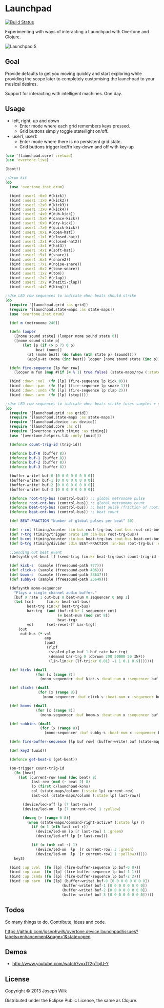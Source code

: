 # Launchpad

[![Build Status](https://travis-ci.org/josephwilk/overtone.device.launchpad.png)](https://travis-ci.org/josephwilk/overtone.device.launchpad)

Experimenting with ways of interacting a Launchpad with Overtone and Clojure.

![Launchpad S](http://s10.postimg.org/mj3szi1i1/launchpad_s.jpg)

## Goal

Provide defaults to get you moving quickly and start exploring while providing the scope later to completely customising the launchpad to your musical desires.

Support for interacting with intelligent machines. One day.

## Usage

* left, right, up and down
  * Enter mode where each grid remembers keys pressed.
  * Grid buttons simply toggle state/light on/off.
* user1, user1:
  * Enter mode where there is no persistent grid state.
  * Grid buttons trigger led/fn key-down and off with key-up

```clojure
(use '[launchpad.core] :reload)
(use 'overtone.live)

(boot!)

;;Drum kit
(do
  (use 'overtone.inst.drum)

  (bind :user1 :0x0 #(kick))
  (bind :user1 :1x0 #(kick2))
  (bind :user1 :2x0 #(kick3))
  (bind :user1 :3x0 #(kick4))
  (bind :user1 :4x0 #(dub-kick))
  (bind :user1 :5x0 #(dance-kick))
  (bind :user1 :6x0 #(dry-kick))
  (bind :user1 :7x0 #(quick-kick))
  (bind :user1 :0x1 #(open-hat))
  (bind :user1 :1x1 #(closed-hat))
  (bind :user1 :2x1 #(closed-hat2))
  (bind :user1 :3x1 #(hat3))
  (bind :user1 :4x1 #(soft-hat))
  (bind :user1 :5x1 #(snare))
  (bind :user1 :6x1 #(snare2))
  (bind :user1 :7x1 #(noise-snare))
  (bind :user1 :0x2 #(tone-snare))
  (bind :user1 :1x2 #(tom))
  (bind :user1 :2x2 #(clap))
  (bind :user1 :3x2 #(haziti-clap))
  (bind :user1 :4x2 #(bing)))

;;Use LED row sequences to indicate when beats should strike
(do
  (require '[launchpad.grid :as grid])
  (require '[launchpad.state-maps :as state-maps])
  (use 'overtone.inst.drum)

  (def m (metronome 240))

  (defn looper
    ([nome sound state] (looper nome sound state 0))
    ([nome sound state p]
        (let [p (if (> p 7) 0 p)
              beat (nome)]
          (at (nome beat) (do (when (nth state p) (sound))))
          (apply-at (nome (inc beat)) looper [nome sound state (inc p)]))))

  (defn fire-sequence [lp fun row]
    (looper m fun (map #(if (= % 1) true false) (state-maps/row (:state lp) row))))

  (bind :down :vol  (fn [lp] (fire-sequence lp kick 0)))
  (bind :down :pan  (fn [lp] (fire-sequence lp snare 1)))
  (bind :down :snda (fn [lp] (fire-sequence lp clap 2)))
  (bind :down :arm  (fn [lp] (stop))))

;;Use LED row sequences to indicate when beats strike (uses samples + supercollider counter)
(do
  (require '[launchpad.grid :as grid])
  (require '[launchpad.state-maps :as state-maps])
  (require '[launchpad.device :as device])
  (require '[launchpad.core :as c])
  (require '[overtone.synth.timing :as timing])
  (use '[overtone.helpers.lib :only [uuid]])

  (defonce count-trig-id (trig-id))

  (defonce buf-0 (buffer 8))
  (defonce buf-1 (buffer 8))
  (defonce buf-2 (buffer 8))
  (defonce buf-3 (buffer 8))

  (buffer-write! buf-0 [0 0 0 0 0 0 0 0])
  (buffer-write! buf-1 [0 0 0 0 0 0 0 0])
  (buffer-write! buf-2 [0 0 0 0 0 0 0 0])
  (buffer-write! buf-3 [0 0 0 0 0 0 0 0])

  (defonce root-trg-bus (control-bus)) ;; global metronome pulse
  (defonce root-cnt-bus (control-bus)) ;; global metronome count
  (defonce beat-trg-bus (control-bus)) ;; beat pulse (fraction of root)
  (defonce beat-cnt-bus (control-bus)) ;; beat count

  (def BEAT-FRACTION "Number of global pulses per beat" 30)

  (def r-cnt (timing/counter :in-bus root-trg-bus :out-bus root-cnt-bus))
  (def r-trg (timing/trigger :rate 100 :in-bus root-trg-bus))
  (def b-cnt (timing/counter :in-bus beat-trg-bus :out-bus beat-cnt-bus))
  (def b-trg (timing/divider :div BEAT-FRACTION :in-bus root-trg-bus :out-bus beat-trg-bus))

  ;;Sending out beat event
  (defsynth get-beat [] (send-trig (in:kr beat-trg-bus) count-trig-id (+ (in:kr beat-cnt-bus) 1)))

  (def kick-s  (sample (freesound-path 777)))
  (def click-s (sample (freesound-path 406)))
  (def boom-s  (sample (freesound-path 33637)))
  (def subby-s (sample (freesound-path 25649)))

  (defsynth mono-sequencer
    "Plays a single channel audio buffer."
    [buf 0 rate 1 out-bus 0 beat-num 0 sequencer 0 amp 1]
    (let [cnt      (in:kr beat-cnt-bus)
          beat-trg (in:kr beat-trg-bus)
          bar-trg  (and (buf-rd:kr 1 sequencer cnt)
                        (= beat-num (mod cnt 8))
                        beat-trg)
          vol      (set-reset-ff bar-trg)]
      (out
       out-bus (* vol
                  amp
                  (pan2
                   (rlpf
                    (scaled-play-buf 1 buf rate bar-trg)
                    (demand bar-trg 0 (dbrown 200 20000 50 INF))
                    (lin-lin:kr (lf-tri:kr 0.01) -1 1 0.1 0.9)))))))

  (def kicks (doall
              (for [x (range 8)]
                (mono-sequencer :buf kick-s :beat-num x :sequencer buf-0))))

  (def clicks (doall
               (for [x (range 8)]
                 (mono-sequencer :buf click-s :beat-num x :sequencer buf-1))))

  (def booms (doall
              (for [x (range 8)]
                (mono-sequencer :buf boom-s :beat-num x :sequencer buf-2))))

  (def subbies (doall
                (for [x (range 8)]
                  (mono-sequencer :buf subby-s :beat-num x :sequencer buf-3))))

  (defn fire-buffer-sequence [lp buf row] (buffer-write! buf (state-maps/row (:state lp) row)))

  (def key3 (uuid))

  (defonce get-beat-s (get-beat))

  (on-trigger count-trig-id
    (fn [beat]
      (let [current-row (mod (dec beat) 8)
            last-row (mod (- beat 2) 8)
            lp (first c/launchpad-kons)
            col (state-maps/column (:state lp) current-row)
            last-col (state-maps/column (:state lp) last-row)]

        (device/led-off lp [7 last-row])
        (device/led-on  lp [7 current-row] 1 :yellow)

        (doseq [r (range 0 8)]
          (when (state-maps/command-right-active? (:state lp) r)
            (if (= 1 (nth last-col r))
              (device/led-on lp [r last-row] 1 :green)
              (device/led-off lp [r last-row]))

            (if (= (nth col r) 1)
              (device/led-on  lp  [r current-row] 3 :green)
              (device/led-on  lp  [r current-row] 1 :yellow))))))
    key3)

  (bind :up :vol  (fn [lp] (fire-buffer-sequence lp buf-0 0)))
  (bind :up :pan  (fn [lp] (fire-buffer-sequence lp buf-1 1)))
  (bind :up :snda (fn [lp] (fire-buffer-sequence lp buf-2 2)))
  (bind :up :arm  (fn [lp] (buffer-write! buf-0 [0 0 0 0 0 0 0 0])
                          (buffer-write! buf-1 [0 0 0 0 0 0 0 0])
                          (buffer-write! buf-2 [0 0 0 0 0 0 0 0])
                          (buffer-write! buf-3 [0 0 0 0 0 0 0 0]))))

```

## Todos

So many things to do. Contribute, ideas and code.

https://github.com/josephwilk/overtone.device.launchpad/issues?labels=enhancement&page=1&state=open

## Demos

* http://www.youtube.com/watch?v=xTf2pTbjU-Y

## License

Copyright © 2013 Joseph Wilk

Distributed under the Eclipse Public License, the same as Clojure.
